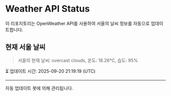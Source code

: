 
# Weather API Status

이 리포지토리는 OpenWeather API를 사용하여 서울의 날씨 정보를 자동으로 업데이트합니다.

## 현재 서울 날씨
> 서울의 현재 날씨: overcast clouds, 온도: 18.26°C, 습도: 95%

⏳ 업데이트 시간: 2025-09-20 21:19:19 (UTC)

---
자동 업데이트 봇에 의해 관리됩니다.
